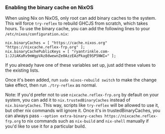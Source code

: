 ### Enabling the binary cache on NixOS

When using Nix on NixOS, only root can add binary caches to the system.  This will force `try-reflex` to rebuild GHCJS from scratch, which takes hours.  To use the binary cache, you can add the following lines to your `/etc/nixos/configuration.nix`:

```
nix.binaryCaches = [ "https://cache.nixos.org" "https://nixcache.reflex-frp.org" ];
nix.binaryCachePublicKeys = [ "ryantrinkle.com-1:JJiAKaRv9mWgpVAz8dwewnZe0AzzEAzPkagE9SP5NWI=" ];
```

If you already have one of these variables set up, just add these values to the existing lists.

Once it's been added, run `sudo nixos-rebuild switch` to make the change take effect, then run `./try-reflex` as normal.

Note: If you'd prefer not to use `nixcache.reflex-frp.org` by default on your system, you can add it to `nix.trustedBinaryCaches` instead of `nix.binaryCaches`.  This way, scripts like `try-reflex` will be allowed to use it, but other nix commands will ignore it.  Once it's in trustedBinaryCaches, you can always pass `--option extra-binary-caches https://nixcache.reflex-frp.org` to nix commands such as `nix-build` and `nix-shell` manually if you'd like to use it for a particular build.
